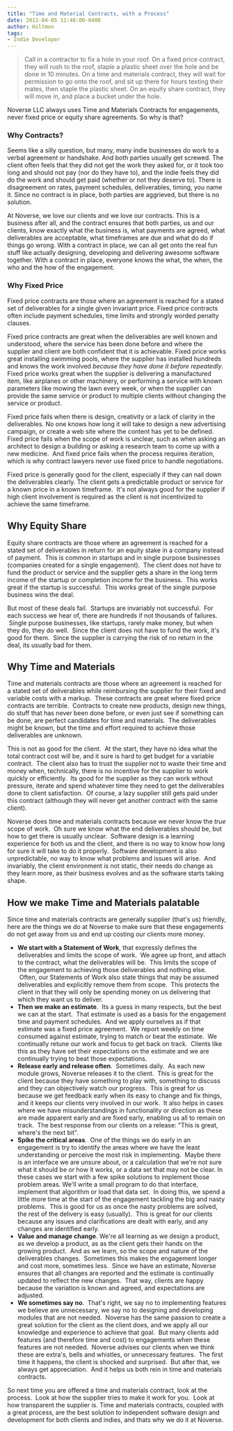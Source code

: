 ```yaml
---
title: "Time and Material Contracts, with a Process"
date: 2011-04-05 11:48:00-0400
author: Hiltmon
tags:
- Indie Developer
---
```


> Call in a contractor to fix a hole in your roof.  On a fixed price contract, they will rush to the roof, staple a plastic sheet over the hole and be done in 10 minutes.  On a time and materials contract, they will wait for permission to go onto the roof, and sit up there for hours texting their mates, then staple the plastic sheet.  On an equity share contract, they will move in, and place a bucket under the hole.

Noverse LLC always uses Time and Materials Contracts for engagements, never fixed price or equity share agreements.  So why is that?

### Why Contracts?

Seems like a silly question, but many, many indie businesses do work to a verbal agreement or handshake.  And both parties usually get screwed.  The client often feels that they did not get the work they asked for, or it took too long and should not pay (nor do they have to), and the indie feels they did do the work and should get paid (whether or not they deserve to).  There is disagreement on rates, payment schedules, deliverables, timing, you name it.  Since no contract is in place, both parties are aggrieved, but there is no solution.

At Noverse, we love our clients and we love our contracts.  This is a business after all, and the contract ensures that both parties, us and our clients, know exactly what the business is, what payments are agreed, what deliverables are acceptable, what timeframes are due and what do do if things go wrong.  With a contract in place, we can all get onto the real fun stuff like actually designing, developing and delivering awesome software together.  With a contract in place, everyone knows the what, the when, the who and the how of the engagement.

### Why Fixed Price

Fixed price contracts are those where an agreement is reached for a stated set of deliverables for a single given invariant price.  Fixed price contracts often include payment schedules, time limits and strongly worded penalty clauses.

Fixed price contracts are great when the deliverables are well known and understood, where the service has been done before and where the supplier and client are both confident that it is achievable.  Fixed price works great installing swimming pools, where the supplier has installed hundreds and knows the work involved _because they have done it before repeatedly_.  Fixed price works great when the supplier is delivering a manufactured item, like airplanes or other machinery, or performing a service with known parameters like mowing the lawn every week, or when the supplier can provide the same service or product to multiple clients without changing the service or product.

Fixed price fails when there is design, creativity or a lack of clarity in the deliverables.  No one knows how long it will take to design a new advertising campaign, or create a web site where the content has yet to be defined.  Fixed price fails when the scope of work is unclear, such as when asking an architect to design a building or asking a research team to come up with a new medicine.  And fixed price fails when the process requires iteration, which is why contract lawyers never use fixed price to handle negotiations.

Fixed price is generally good for the client, especially if they can nail down the deliverables clearly.  The client gets a predictable product or service for a known price in a known timeframe.  It's not always good for the supplier if high client involvement is required as the client is not incentivized to achieve the same timeframe.

## Why Equity Share

Equity share contracts are those where an agreement is reached for a stated set of deliverables in return for an equity stake in a company instead of payment.  This is common in startups and in single purpose businesses (companies created for a single engagement).  The client does not have to fund the product or service and the supplier gets a share in the long term income of the startup or completion income for the business.  This works great if the startup is successful.  This works great of the single purpose business wins the deal.

But most of these deals fail.  Startups are invariably not successful.  For each success we hear of, there are hundreds if not thousands of failures.  Single purpose businesses, like startups, rarely make money, but when they do, they do well.  Since the client does not have to fund the work, it's good for them.  Since the supplier is carrying the risk of no return in the deal, its usually bad for them.

## Why Time and Materials

Time and materials contracts are those where an agreement is reached for a stated set of deliverables while reimbursing the supplier for their fixed and variable costs with a markup.  These contracts are great where fixed price contracts are terrible.  Contracts to create new products, design new things, do stuff that has never been done before, or even just see if something can be done, are perfect candidates for time and materials.  The deliverables might be known, but the time and effort required to achieve those deliverables are unknown.

This is not as good for the client.  At the start, they have no idea what the total contract cost will be, and it sure is hard to get budget for a variable contract.  The client also has to trust the supplier not to waste their time and money when, technically, there is no incentive for the supplier to work quickly or efficiently.  Its good for the supplier as they can work without pressure, iterate and spend whatever time they need to get the deliverables done to client satisfaction.  Of course, a lazy supplier still gets paid under this contract (although they will never get another contract with the same client).

Noverse does time and materials contracts because we never know the _true_ scope of work.  Oh sure we know what the end deliverables should be, but how to get there is usually unclear.  Software design is a learning experience for both us and the client, and there is no way to know how long for sure it will take to do it properly.  Software development is also unpredictable, no way to know what problems and issues will arise.  And invariably, the client environment is not static, their needs do change as they learn more, as their business evolves and as the software starts taking shape.

## How we make Time and Materials palatable

Since time and materials contracts are generally supplier (that's us) friendly, here are the things we do at Noverse to make sure that these engagements do not get away from us and end up costing our clients more money.

* **We start with a Statement of Work**, that expressly defines the deliverables and limits the scope of work.  We agree up front, and attach to the contract, what the deliverables will be.  This limits the scope of the engagement to achieving those deliverables and nothing else.  Often, our Statements of Work also state things that may be assumed deliverables and explicitly remove them from scope.  This protects the client in that they will only be spending money on us delivering that which they want us to deliver.
* **Then we make an estimate**.  Its a guess in many respects, but the best we can at the start.  That estimate is used as a basis for the engagement time and payment schedules.  And we apply ourselves as if that estimate was a fixed price agreement.  We report weekly on time consumed against estimate, trying to match or beat the estimate.  We continually retune our work and focus to get back on track.  Clients like this as they have set their expectations on the estimate and we are continually trying to beat those expectations.
* **Release early and release often**.  Sometimes daily.  As each new module grows, Noverse releases it to the client.  This is great for the client because they have something to play with, something to discuss and they can objectively watch our progress.  This is great for us because we get feedback early when its easy to change and fix things, and it keeps our clients very involved in our work.  It also helps in cases where we have misunderstandings in functionality or direction as these are made apparent early and are fixed early, enabling us all to remain on track.  The best response from our clients on a release: "This is great, where's the next bit".
* **Spike the critical areas**.  One of the things we do early in an engagement is try to identify the areas where we have the least understanding or perceive the most risk in implementing.  Maybe there is an interface we are unsure about, or a calculation that we're not sure what it should be or how it works, or a data set that may not be clear. In these cases we start with a few spike solutions to implement those problem areas. We'll write a small program to do that interface, implement that algorithm or load that data set.  In doing this, we spend a little more time at the start of the engagement tackling the big and nasty problems.  This is good for us as once the nasty problems are solved, the rest of the delivery is easy (usually).  This is great for our clients because any issues and clarifications are dealt with early, and any changes are identified early.
* **Value and manage change**. We're all learning as we design a product, as we develop a product, as as the client gets their hands on the growing product.  And as we learn, so the scope and nature of the deliverables changes.  Sometimes this makes the engagement longer and cost more, sometimes less.  Since we have an estimate, Noverse ensures that all changes are reported and the estimate is continually updated to reflect the new changes.  That way, clients are happy because the variation is known and agreed, and expectations are adjusted.
* **We sometimes say no**.  That's right, we say no to implementing features we believe are unnecessary, we say no to designing and developing modules that are not needed.  Noverse has the same passion to create a great solution for the client as the client does, and we apply all our knowledge and experience to achieve that goal.  But many clients add features (and therefore time and cost) to engagements when these features are not needed.  Noverse advises our clients when we think these are extra's, bells and whistles, or unnecessary features.  The first time it happens, the client is shocked and surprised.  But after that, we always get appreciation.  And it helps us both rein in time and materials contracts.

So next time you are offered a time and materials contract, look at the process.  Look at how the supplier tries to make it work for you.  Look at how transparent the supplier is. Time and materials contracts, coupled with a great process, are the best solution to independent software design and development for both clients and indies, and thats why we do it at Noverse.
